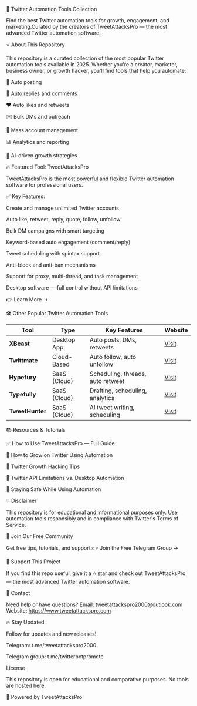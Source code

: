 🚀 Twitter Automation Tools Collection

Find the best Twitter automation tools for growth, engagement, and marketing.Curated by the creators of TweetAttacksPro — the most advanced Twitter automation software.


⭐ About This Repository

This repository is a curated collection of the most popular Twitter automation tools available in 2025. Whether you're a creator, marketer, business owner, or growth hacker, you'll find tools that help you automate:


🔄 Auto posting

💬 Auto replies and comments

❤️ Auto likes and retweets

✉️ Bulk DMs and outreach

👥 Mass account management

📊 Analytics and reporting

🧠 AI-driven growth strategies



🔥 Featured Tool: TweetAttacksPro

TweetAttacksPro is the most powerful and flexible Twitter automation software for professional users.

✅ Key Features:

Create and manage unlimited Twitter accounts

Auto like, retweet, reply, quote, follow, unfollow

Bulk DM campaigns with smart targeting

Keyword-based auto engagement (comment/reply)

Tweet scheduling with spintax support

Anti-block and anti-ban mechanisms

Support for proxy, multi-thread, and task management

Desktop software — full control without API limitations

👉 Learn More →




🛠️ Other Popular Twitter Automation Tools

| Tool           | Type           | Key Features                      | Website                       |
|----------------|----------------|------------------------------------|-------------------------------|
| **XBeast**     | Desktop App    | Auto posts, DMs, retweets         | [Visit](https://xbeast.com)   |
| **Twittmate**  | Cloud-Based    | Auto follow, auto unfollow        | [Visit](https://twittmate.com)|
| **Hypefury**   | SaaS (Cloud)   | Scheduling, threads, auto retweet | [Visit](https://hypefury.com) |
| **Typefully**  | SaaS (Cloud)   | Drafting, scheduling, analytics   | [Visit](https://typefully.com)|
| **TweetHunter**| SaaS (Cloud)   | AI tweet writing, scheduling      | [Visit](https://tweethunter.io)|




📚 Resources & Tutorials

✅ How to Use TweetAttacksPro — Full Guide

🚀 How to Grow on Twitter Using Automation

🧠 Twitter Growth Hacking Tips

📜 Twitter API Limitations vs. Desktop Automation

🔐 Staying Safe While Using Automation



💡 Disclaimer

This repository is for educational and informational purposes only. Use automation tools responsibly and in compliance with Twitter's Terms of Service.



🚀 Join Our Free Community

Get free tips, tutorials, and support:👉 Join the Free Telegram Group →



🙌 Support This Project

If you find this repo useful, give it a ⭐ star and check out TweetAttacksPro — the most advanced Twitter automation software.



📩 Contact

Need help or have questions?
Email: tweetattackspro2000@outlook.com
Website: https://www.tweetattackspro.com



🔥 Stay Updated

Follow for updates and new releases!

Telegram: t.me/tweetattackspro2000

Telegram group: t.me/twitterbotpromote

License

This repository is open for educational and comparative purposes. No tools are hosted here.



🚀 Powered by TweetAttacksPro


